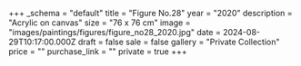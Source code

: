 +++
_schema = "default"
title = "Figure No.28"
year = "2020"
description = "Acrylic on canvas"
size = "76 x 76 cm"
image = "images/paintings/figures/figure_no28_2020.jpg"
date = 2024-08-29T10:17:00.000Z
draft = false
sale = false
gallery = "Private Collection"
price = ""
purchase_link = ""
private = true
+++
